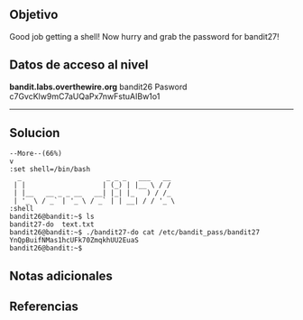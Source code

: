 ## Objetivo
Good job getting a shell! Now hurry and grab the password for bandit27!
## Datos de acceso al nivel
**bandit.labs.overthewire.org**
bandit26
Pasword
c7GvcKlw9mC7aUQaPx7nwFstuAIBw1o1
****** 
## Solucion
```
--More--(66%)
v
:set shell=/bin/bash  
  _                     _ _ _   ___   __
 | |                   | (_) | |__ \ / /  
 | |__   __ _ _ __   __| |_| |_   ) / /_  
 | '_ \ / _` | '_ \ / _` | | __| / / '_ \
:shell
bandit26@bandit:~$ ls
bandit27-do  text.txt
bandit26@bandit:~$ ./bandit27-do cat /etc/bandit_pass/bandit27
YnQpBuifNMas1hcUFk70ZmqkhUU2EuaS
bandit26@bandit:~$ 
```
## Notas adicionales 

## Referencias
